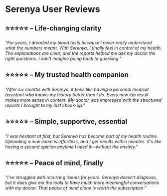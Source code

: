 # Serenya User Reviews

## ⭐⭐⭐⭐⭐ – Life-changing clarity
*"For years, I dreaded my blood tests because I never really understood what the numbers meant. With Serenya, I finally feel in control of my health. The explanations are clear, and the reports helped me ask my doctor the right questions. I can't imagine going back to guessing."*

## ⭐⭐⭐⭐⭐ – My trusted health companion
*"After six months with Serenya, it feels like having a personal medical assistant who knows my history better than I do. Every new lab result makes more sense in context. My doctor was impressed with the structured reports I brought to my last check-up."*

## ⭐⭐⭐⭐⭐ – Simple, supportive, essential
*"I was hesitant at first, but Serenya has become part of my health routine. Uploading a new exam is effortless, and I get results within minutes. It's like having a second opinion anytime I need it—without the anxiety."*

## ⭐⭐⭐⭐⭐ – Peace of mind, finally
*"I've struggled with recurring issues for years. Serenya doesn't diagnose, but it does give me the tools to have much more meaningful conversations with my doctor. That peace of mind alone is worth the subscription."*